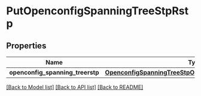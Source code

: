 # PutOpenconfigSpanningTreeStpRstp

## Properties
Name | Type | Description | Notes
------------ | ------------- | ------------- | -------------
**openconfig_spanning_treerstp** | [**OpenconfigSpanningTreeStpOpenconfigspanningtreestpRstp**](OpenconfigSpanningTreeStpOpenconfigspanningtreestpRstp.md) |  | [optional] 

[[Back to Model list]](../README.md#documentation-for-models) [[Back to API list]](../README.md#documentation-for-api-endpoints) [[Back to README]](../README.md)


